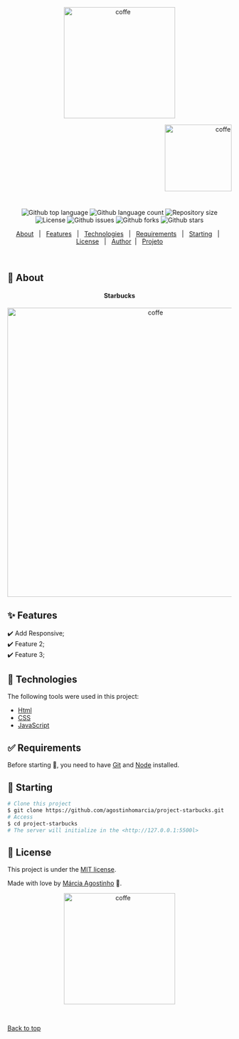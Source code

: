 <p align="center">
   <img src="https://media.giphy.com/media/iJVtsbgNDGnDMQif1J/giphy.gif" alt="coffe" width="250"/>
</p>

<p align="right">
   <img src="https://media.giphy.com/media/rTEOxgoKAbSkE/giphy.gif" alt="coffe" width="150"/>
</p>




<h1 align="center"></h1>

<p align="center">
  <img alt="Github top language" src="https://img.shields.io/github/languages/top/agostinhomarcia/project-starbucks?color=017143">

  <img alt="Github language count" src="https://img.shields.io/github/languages/count/agostinhomarcia/papelaria-caprichos?color=017143">

  <img alt="Repository size" src="https://img.shields.io/github/repo-size/agostinhomarcia/project-starbucks?color=017143">

   <img alt="License" src="https://img.shields.io/github/license/agostinhomarcia/project-starbucks?color=017143">

   <img alt="Github issues" src="https://img.shields.io/github/issues/agostinhomarcia/project-starbucks?color=017143" /> 

   <img alt="Github forks" src="https://img.shields.io/github/forks/agostinhomarcia/project-starbucks?color=017143" /> 

   <img alt="Github stars" src="https://img.shields.io/github/stars/agostinhomarcia/project-starbucks?color=017143" /> 
</p>


<p align="center">
  <a href="#dart-about">About</a> &#xa0; | &#xa0; 
  <a href="#sparkles-features">Features</a> &#xa0; | &#xa0;
  <a href="#rocket-technologies">Technologies</a> &#xa0; | &#xa0;
  <a href="#white_check_mark-requirements">Requirements</a> &#xa0; | &#xa0;
  <a href="#checkered_flag-starting">Starting</a> &#xa0; | &#xa0;
  <a href="#memo-license">License</a> &#xa0; | &#xa0;
  <a href="https://github.com/agostinhomarcia" target="_blank">Author</a>&#xa0; | &#xa0
  <a href="https://agostinhomarcia.github.io/papelaria-caprichos/" target="_blank" rel="noopener noreferrer">Projeto</a>
</p>

<br>

## :dart: About ##


<h4 align="center">Starbucks </h4>

<p align="center">
   <img src="https://media.giphy.com/media/PGFM9ZwJa4P7ZNB4e6/giphy.gif" alt="coffe" width="650"/>
</p>


## :sparkles: Features ##

:heavy_check_mark: Add Responsive;\
:heavy_check_mark: Feature 2;\
:heavy_check_mark: Feature 3;

## :rocket: Technologies ##

The following tools were used in this project:


- [Html](https://developer.mozilla.org/pt-BR/docs/Web/HTML/Element/html/)  
- [CSS](https://developer.mozilla.org/pt-BR/docs/Web/CSS) 
- [JavaScript](https://developer.mozilla.org/pt-BR/docs/Web/Javascript)



## :white_check_mark: Requirements ##

Before starting :checkered_flag:, you need to have [Git](https://git-scm.com) and [Node](https://nodejs.org/en/) installed.

## :checkered_flag: Starting ##

```bash
# Clone this project
$ git clone https://github.com/agostinhomarcia/project-starbucks.git
# Access
$ cd project-starbucks
# The server will initialize in the <http://127.0.0.1:5500l>
```



## :memo: License ##


This project is under the [MIT license](./License).

Made with love by [Márcia Agostinho](https://github.com/agostinhomarcia) 🚀.




<p align="center">
   <img src="https://media.giphy.com/media/IaMxrzxAVIBrYRAsJN/giphy.gif" alt="coffe" width="250"/>
</p>

&#xa0;

<a href="#top">Back to top </a>

